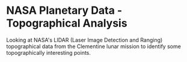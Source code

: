 # NASA Planetary Data - Topographical Analysis

Looking at NASA's LIDAR (Laser Image Detection and Ranging) topographical data from the Clementine lunar mission to identify some topographically interesting points.
